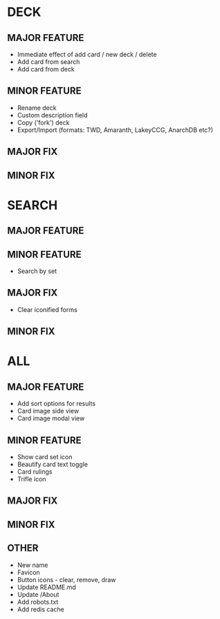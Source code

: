 # DECK
## MAJOR FEATURE
* Immediate effect of add card / new deck / delete 
* Add card from search
* Add card from deck
## MINOR FEATURE
* Rename deck
* Custom description field
* Copy ('fork') deck
* Export/Import (formats: TWD, Amaranth, LakeyCCG, AnarchDB etc?)
## MAJOR FIX
## MINOR FIX

# SEARCH
## MAJOR FEATURE
## MINOR FEATURE
* Search by set
## MAJOR FIX
* Clear iconified forms
## MINOR FIX

# ALL
## MAJOR FEATURE
* Add sort options for results
* Card image side view
* Card image modal view
## MINOR FEATURE
* Show card set icon
* Beautify card text toggle
* Card rulings
* Trifle icon
## MAJOR FIX
## MINOR FIX
## OTHER
* New name
* Favicon
* Button icons - clear, remove, draw
* Update README.md
* Update /About
* Add robots.txt
* Add redis cache

